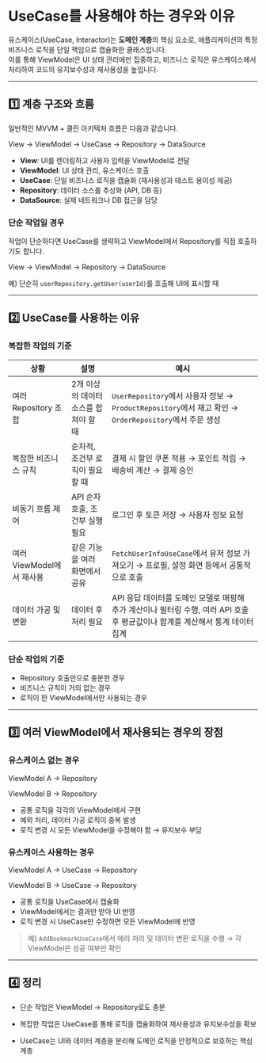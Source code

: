 # UseCase를 사용해야 하는 경우와 이유

유스케이스(UseCase, Interactor)는 **도메인 계층**의 핵심 요소로, 애플리케이션의 특정 비즈니스 로직을 단일 책임으로 캡슐화한 클래스입니다.  
이를 통해 ViewModel은 UI 상태 관리에만 집중하고, 비즈니스 로직은 유스케이스에서 처리하여 코드의 유지보수성과 재사용성을 높입니다.

---

## 1️⃣ 계층 구조와 흐름

일반적인 MVVM + 클린 아키텍처 흐름은 다음과 같습니다.

View → ViewModel → UseCase → Repository → DataSource

- **View**: UI를 렌더링하고 사용자 입력을 ViewModel로 전달
- **ViewModel**: UI 상태 관리, 유스케이스 호출
- **UseCase**: 단일 비즈니스 로직을 캡슐화 (재사용성과 테스트 용이성 제공)
- **Repository**: 데이터 소스를 추상화 (API, DB 등)
- **DataSource**: 실제 네트워크나 DB 접근을 담당

### 단순 작업일 경우
작업이 단순하다면 UseCase를 생략하고 ViewModel에서 Repository를 직접 호출하기도 합니다.

View → ViewModel → Repository → DataSource

예) 단순히 `userRepository.getUser(userId)`를 호출해 UI에 표시할 때

---

## 2️⃣ UseCase를 사용하는 이유

### 복잡한 작업의 기준

| 상황 | 설명 | 예시 |
|------|------|------|
| 여러 Repository 조합 | 2개 이상의 데이터 소스를 합쳐야 할 때 | `UserRepository`에서 사용자 정보 → `ProductRepository`에서 재고 확인 → `OrderRepository`에서 주문 생성 |
| 복잡한 비즈니스 규칙 | 순차적, 조건부 로직이 필요할 때 | 결제 시 할인 쿠폰 적용 → 포인트 적립 → 배송비 계산 → 결제 승인 |
| 비동기 흐름 제어 | API 순차 호출, 조건부 실행 필요 | 로그인 후 토큰 저장 → 사용자 정보 요청 |
| 여러 ViewModel에서 재사용 | 같은 기능을 여러 화면에서 공유 | `FetchUserInfoUseCase`에서 유저 정보 가져오기 → 프로필, 설정 화면 등에서 공통적으로 호출 |
| 데이터 가공 및 변환 | 데이터 후처리 필요 | API 응답 데이터를 도메인 모델로 매핑해 추가 계산이나 필터링 수행, 여러 API 호출 후 평균값이나 합계를 계산해서 통계 데이터 집계 |

### 단순 작업의 기준
- Repository 호출만으로 충분한 경우
- 비즈니스 규칙이 거의 없는 경우
- 로직이 한 ViewModel에서만 사용되는 경우

---

## 3️⃣ 여러 ViewModel에서 재사용되는 경우의 장점

### 유스케이스 없는 경우
ViewModel A → Repository

ViewModel B → Repository

- 공통 로직을 각각의 ViewModel에서 구현
- 예외 처리, 데이터 가공 로직이 중복 발생
- 로직 변경 시 모든 ViewModel을 수정해야 함 → 유지보수 부담

### 유스케이스 사용하는 경우
ViewModel A → UseCase → Repository

ViewModel B → UseCase → Repository

- 공통 로직을 UseCase에서 캡슐화
- ViewModel에서는 결과만 받아 UI 반영
- 로직 변경 시 UseCase만 수정하면 모든 ViewModel에 반영

> 예) `AddBookmarkUseCase`에서 에러 처리 및 데이터 변환 로직을 수행 → 각 ViewModel은 성공 여부만 확인

---

## 4️⃣ 정리
- 단순 작업은 ViewModel → Repository로도 충분

- 복잡한 작업은 UseCase를 통해 로직을 캡슐화하여 재사용성과 유지보수성을 확보

- UseCase는 UI와 데이터 계층을 분리해 도메인 로직을 안정적으로 보호하는 핵심 계층

